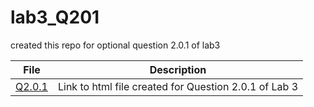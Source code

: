 # lab3_Q201
created this repo for optional question 2.0.1 of lab3

| File | Description |
| --- | --- |
| [Q2.0.1](https://rachelkriggs.github.io/lab3_Q201/lab3_newRmd_Q2.html) | Link to html file created for Question 2.0.1 of Lab 3 |
